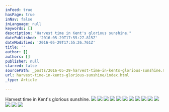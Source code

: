 ```yaml
---
inFeed: true
hasPage: true
inNav: false
inLanguage: null
keywords: []
description: "Harvest time in Kent's glorious sunshine."
datePublished: '2016-05-29T17:55:27.815Z'
dateModified: '2016-05-29T17:55:26.761Z'
title: ''
author: []
authors: []
publisher: null
starred: false
sourcePath: _posts/2016-05-29-harvest-time-in-kents-glorious-sunshine.md
url: harvest-time-in-kents-glorious-sunshine/index.html
_type: Article

---
```

Harvest time in Kent's glorious sunshine.
![](https://the-grid-user-content.s3-us-west-2.amazonaws.com/2e50edfc-31b6-4479-af00-38f9de51687e.jpg)
![](https://the-grid-user-content.s3-us-west-2.amazonaws.com/882eecad-d202-44b2-9d2f-e0e11d599c3b.jpg)
![](https://the-grid-user-content.s3-us-west-2.amazonaws.com/394341d3-ed75-4e37-9bc2-7c868d3f56f1.jpg)
![](https://the-grid-user-content.s3-us-west-2.amazonaws.com/819e09aa-c88b-497d-9676-f7d95c82fbc0.jpg)
![](https://the-grid-user-content.s3-us-west-2.amazonaws.com/c2737fb8-ab3f-4e2b-b64f-a7499a01fa30.jpg)
![](https://the-grid-user-content.s3-us-west-2.amazonaws.com/680f312b-aa8c-42ec-9f78-aba3d9e077c3.jpg)
![](https://the-grid-user-content.s3-us-west-2.amazonaws.com/1b740467-3f64-44f6-b7d3-6ba9e8a098d2.jpg)
![](https://the-grid-user-content.s3-us-west-2.amazonaws.com/95681018-1fa4-4ec3-ad5d-ba204d7ce78c.jpg)
![](https://the-grid-user-content.s3-us-west-2.amazonaws.com/6c7d0106-707c-43b3-b057-570b208baa07.jpg)
![](https://the-grid-user-content.s3-us-west-2.amazonaws.com/98bad5b3-13a1-46fe-94ef-7214eb3a01b8.jpg)
![](https://the-grid-user-content.s3-us-west-2.amazonaws.com/db88bdd6-8c7e-4014-9088-55b80f5dc51e.jpg)
![](https://the-grid-user-content.s3-us-west-2.amazonaws.com/aba15bf2-7a5a-4a8f-97c9-ee61d41efbd1.jpg)
![](https://the-grid-user-content.s3-us-west-2.amazonaws.com/228f98f0-723b-4697-a943-820c2a73e21e.jpg)
![](https://the-grid-user-content.s3-us-west-2.amazonaws.com/1fae15ea-38c1-4e98-b081-d053a0501ee9.jpg)